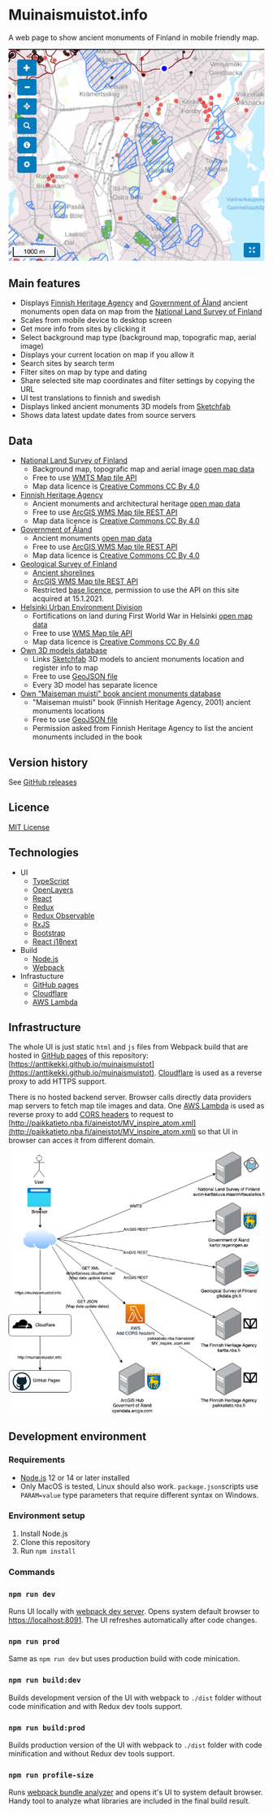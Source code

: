 # Muinaismuistot.info

A web page to show ancient monuments of Finland in mobile friendly map.

![muinaismuistot.info screenshot](./docs/muinaismuistot-screenshot.png "muinaismuistot.info screenshot")

## Main features

- Displays [Finnish Heritage Agency](https://www.museovirasto.fi/en) and [Government of Åland](https://www.regeringen.ax/kulturarv/arkeologi-fornlamningar/fornlamningsregistret) ancient monuments open data on map from the [National Land Survey of Finland](https://www.maanmittauslaitos.fi/en)
- Scales from mobile device to desktop screen
- Get more info from sites by clicking it
- Select background map type (background map, topografic map, aerial image)
- Displays your current location on map if you allow it
- Search sites by search term
- Filter sites on map by type and dating
- Share selected site map coordinates and filter settings by copying the URL
- UI test translations to finnish and swedish
- Displays linked ancient monuments 3D models from [Sketchfab](https://sketchfab.com)
- Shows data latest update dates from source servers

## Data

- [National Land Survey of Finland](https://www.maanmittauslaitos.fi/en)
  - Background map, topografic map and aerial image [open map data](https://www.maanmittauslaitos.fi/en/maps-and-spatial-data/expert-users/topographic-data-and-how-acquire-it)
  - Free to use [WMTS Map tile API](https://avoin-karttakuva.maanmittauslaitos.fi/avoin/wmts/1.0.0/WMTSCapabilities.xml)
  - Map data licence is [Creative Commons CC By 4.0](https://creativecommons.org/licenses/by/4.0/)
- [Finnish Heritage Agency](https://www.museovirasto.fi/en)
  - Ancient monuments and architectural heritage [open map data](https://www.museovirasto.fi/fi/palvelut-ja-ohjeet/tietojarjestelmat/kulttuuriympariston-tietojarjestelmat/kulttuuriympaeristoen-paikkatietoaineistot)
  - Free to use [ArcGIS WMS Map tile REST API](https://kartta.nba.fi/arcgis/rest/services/WMS/MV_KulttuuriymparistoSuojellut/MapServer)
  - Map data licence is [Creative Commons CC By 4.0](https://creativecommons.org/licenses/by/4.0/)
- [Government of Åland](https://www.regeringen.ax/kulturarv/arkeologi-fornlamningar/fornlamningsregistret)
  - Ancient monuments [open map data](https://www.kartor.ax/datasets/aland::fornminnen/about)
  - Free to use [ArcGIS WMS Map tile REST API](https://kartor.regeringen.ax/arcgis/rest/services/Kulturarv/Fornminnen/MapServer)
  - Map data licence is [Creative Commons CC By 4.0](https://creativecommons.org/licenses/by/4.0/)
- [Geological Survey of Finland](https://www.gtk.fi/en/front-page/)
  - [Ancient shorelines](https://tupa.gtk.fi/paikkatieto/meta/ancient_shorelines.html)
  - [ArcGIS WMS Map tile REST API](https://gtkdata.gtk.fi/arcgis/rest/services/Rajapinnat/GTK_Maapera_WMS/MapServer/7)
  - Restricted [base licence](https://www.gtk.fi/peruslisenssi/), permission to use the API on this site acquired at 15.1.2021.
- [Helsinki Urban Environment Division](https://www.hel.fi/kaupunkiymparisto/en)
  - Fortifications on land during First World War in Helsinki [open map data](<(https://hri.fi/data/en_GB/dataset/helsingin-ensimmaisen-maailmansodan-aikaiset-maalinnoitukset)>)
  - Free to use [WMS Map tile API](https://kartta.hel.fi/ws/geoserver/avoindata/wms)
  - Map data licence is [Creative Commons CC By 4.0](https://creativecommons.org/licenses/by/4.0/)
- [Own 3D models database](https://muinaismuistot.info/3d/)
  - Links [Sketchfab](https://sketchfab.com) 3D models to ancient monuments location and register info to map
  - Free to use [GeoJSON file](https://muinaismuistot.info/3d/3d.json)
  - Every 3D model has separate licence
- [Own "Maiseman muisti" book ancient monuments database](https://muinaismuistot.info/maisemanmuisti/)
  - "Maiseman muisti" book (Finnish Heritage Agency, 2001) ancient monuments locations
  - Free to use [GeoJSON file](https://muinaismuistot.info/maisemanmuisti/maisemanmuisti.json)
  - Permission asked from Finnish Heritage Agency to list the ancient monuments included in the book

## Version history

See [GitHub releases](https://github.com/anttikekki/muinaismuistot/releases)

## Licence

[MIT License](https://github.com/anttikekki/muinaismuistot/blob/master/LICENSE)

## Technologies

- UI
  - [TypeScript](https://www.typescriptlang.org/)
  - [OpenLayers](https://openlayers.org/)
  - [React](https://reactjs.org/)
  - [Redux](https://redux.js.org/)
  - [Redux Observable](https://redux-observable.js.org/)
  - [RxJS](https://rxjs.dev/)
  - [Bootstrap](https://getbootstrap.com/docs/3.3/)
  - [React i18next](https://react.i18next.com/)
- Build
  - [Node.js](https://nodejs.org/en/)
  - [Webpack](https://webpack.js.org/)
- Infrastucture
  - [GitHub pages](https://pages.github.com/)
  - [Cloudflare](https://www.cloudflare.com)
  - [AWS Lambda](https://aws.amazon.com/lambda/)

## Infrastructure

The whole UI is just static `html` and `js` files from Webpack build that are hosted in [GitHub pages](https://pages.github.com/) of this repository: [https://anttikekki.github.io/muinaismuistot](https://anttikekki.github.io/muinaismuistot). [Cloudflare](https://www.cloudflare.com) is used as a reverse proxy to add HTTPS support.

There is no hosted backend server. Browser calls directly data providers map servers to fetch map tile images and data. One [AWS Lambda](https://aws.amazon.com/lambda/) is used as reverse proxy to add [CORS headers](https://en.wikipedia.org/wiki/Cross-origin_resource_sharing#Headers) to request to [http://paikkatieto.nba.fi/aineistot/MV_inspire_atom.xml](http://paikkatieto.nba.fi/aineistot/MV_inspire_atom.xml) so that UI in browser can acces it from different domain.

![muinaismuistot.info infrastructure](./docs/muinaismuistot.info.infra.png "muinaismuistot.info infrastructure")

## Development environment

### Requirements

- [Node.js](https://nodejs.org/en/) 12 or 14 or later installed
- Only MacOS is tested, Linux should also work. `package.json`scripts use `PARAM=value` type parameters that require different syntax on Windows.

### Environment setup

1. Install Node.js
2. Clone this repository
3. Run `npm install`

### Commands

### `npm run dev`

Runs UI locally with [webpack dev server](https://webpack.js.org/configuration/dev-server/). Opens system default browser to [https://localhost:8091](https://localhost:8091). The UI refreshes automatically after code changes.

### `npm run prod`

Same as `npm run dev` but uses production build with code minication.

### `npm run build:dev`

Builds development version of the UI with webpack to `./dist` folder without code minification and with Redux dev tools support.

### `npm run build:prod`

Builds production version of the UI with webpack to `./dist` folder with code minification and without Redux dev tools support.

### `npm run profile-size`

Runs [webpack bundle analyzer](https://github.com/webpack-contrib/webpack-bundle-analyzer) and opens it's UI to system default browser. Handy tool to analyze what libraries are included in the final build result.
